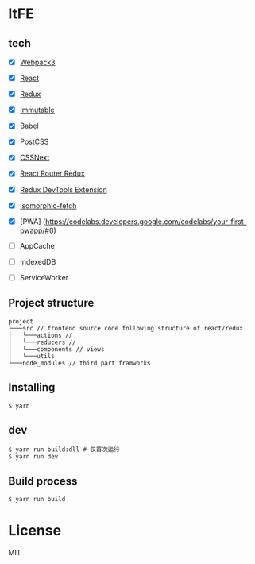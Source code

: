 # ltFE

## tech

- [x] [Webpack3](https://webpack.github.io)
- [x] [React](https://facebook.github.io/react/)
- [x] [Redux](https://github.com/reactjs/redux)
- [x] [Immutable](https://github.com/facebook/immutable-js/)
- [x] [Babel](https://babeljs.io/)
- [x] [PostCSS](https://github.com/postcss/postcss)
- [x] [CSSNext](https://github.com/outpunk/postcss-modules)
- [x] [React Router Redux](https://github.com/reactjs/react-router-redux)
- [x] [Redux DevTools Extension](https://github.com/zalmoxisus/redux-devtools-extension)
- [x] [isomorphic-fetch](https://github.com/matthew-andrews/isomorphic-fetch)
- [x] [PWA] (https://codelabs.developers.google.com/codelabs/your-first-pwapp/#0)
- [ ] AppCache
- [ ] IndexedDB
- [ ] ServiceWorker


## Project structure
```
project
└───src // frontend source code following structure of react/redux
│   └───actions //
│   └───reducers // 
│   └───components // views
│   └───utils
└───node_modules // third part framworks
```


## Installing

```
$ yarn
```

## dev

```
$ yarn run build:dll # 仅首次运行
$ yarn run dev
```

## Build process

```
$ yarn run build
```


# License

MIT
